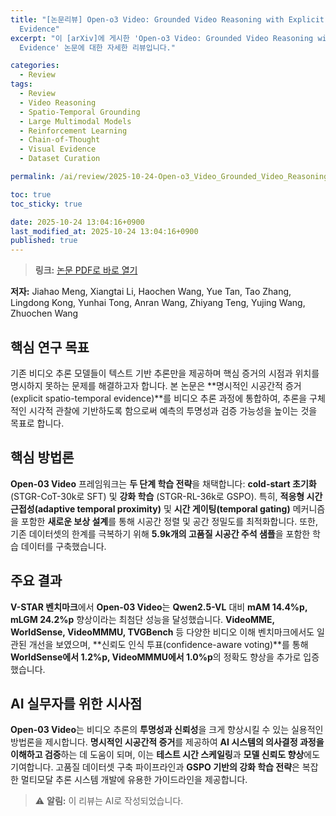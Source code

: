 ```yaml
---
title: "[논문리뷰] Open-o3 Video: Grounded Video Reasoning with Explicit Spatio-Temporal
  Evidence"
excerpt: "이 [arXiv]에 게시한 'Open-o3 Video: Grounded Video Reasoning with Explicit Spatio-Temporal
  Evidence' 논문에 대한 자세한 리뷰입니다."

categories:
  - Review
tags:
  - Review
  - Video Reasoning
  - Spatio-Temporal Grounding
  - Large Multimodal Models
  - Reinforcement Learning
  - Chain-of-Thought
  - Visual Evidence
  - Dataset Curation

permalink: /ai/review/2025-10-24-Open-o3_Video_Grounded_Video_Reasoning_with_Explicit_Spatio-Temporal_Evidence/

toc: true
toc_sticky: true

date: 2025-10-24 13:04:16+0900
last_modified_at: 2025-10-24 13:04:16+0900
published: true
---
```

> **링크:** [논문 PDF로 바로 열기](https://arxiv.org/abs/2510.20579)

**저자:** Jiahao Meng, Xiangtai Li, Haochen Wang, Yue Tan, Tao Zhang, Lingdong Kong, Yunhai Tong, Anran Wang, Zhiyang Teng, Yujing Wang, Zhuochen Wang



## 핵심 연구 목표
기존 비디오 추론 모델들이 텍스트 기반 추론만을 제공하며 핵심 증거의 시점과 위치를 명시하지 못하는 문제를 해결하고자 합니다. 본 논문은 **명시적인 시공간적 증거(explicit spatio-temporal evidence)**를 비디오 추론 과정에 통합하여, 추론을 구체적인 시각적 관찰에 기반하도록 함으로써 예측의 투명성과 검증 가능성을 높이는 것을 목표로 합니다.

## 핵심 방법론
**Open-03 Video** 프레임워크는 **두 단계 학습 전략**을 채택합니다: **cold-start 초기화** (STGR-CoT-30k로 SFT) 및 **강화 학습** (STGR-RL-36k로 GSPO). 특히, **적응형 시간 근접성(adaptive temporal proximity)** 및 **시간 게이팅(temporal gating)** 메커니즘을 포함한 **새로운 보상 설계**를 통해 시공간 정렬 및 공간 정밀도를 최적화합니다. 또한, 기존 데이터셋의 한계를 극복하기 위해 **5.9k개의 고품질 시공간 주석 샘플**을 포함한 학습 데이터를 구축했습니다.

## 주요 결과
**V-STAR 벤치마크**에서 **Open-03 Video**는 **Qwen2.5-VL** 대비 **mAM 14.4%p, mLGM 24.2%p** 향상이라는 최첨단 성능을 달성했습니다. **VideoMME, WorldSense, VideoMMMU, TVGBench** 등 다양한 비디오 이해 벤치마크에서도 일관된 개선을 보였으며, **신뢰도 인식 투표(confidence-aware voting)**를 통해 **WorldSense에서 1.2%p, VideoMMMU에서 1.0%p**의 정확도 향상을 추가로 입증했습니다.

## AI 실무자를 위한 시사점
**Open-03 Video**는 비디오 추론의 **투명성과 신뢰성**을 크게 향상시킬 수 있는 실용적인 방법론을 제시합니다. **명시적인 시공간적 증거**를 제공하여 **AI 시스템의 의사결정 과정을 이해하고 검증**하는 데 도움이 되며, 이는 **테스트 시간 스케일링**과 **모델 신뢰도 향상**에도 기여합니다. 고품질 데이터셋 구축 파이프라인과 **GSPO 기반의 강화 학습 전략**은 복잡한 멀티모달 추론 시스템 개발에 유용한 가이드라인을 제공합니다.

> ⚠️ **알림:** 이 리뷰는 AI로 작성되었습니다.